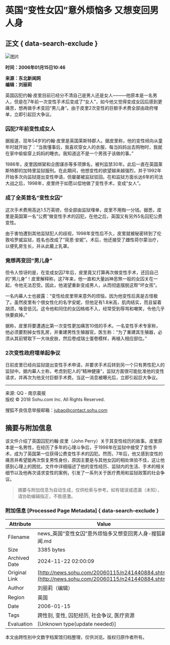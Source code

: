 # 英国“变性女囚”意外烦恼多 又想变回男人身

## 正文 { data-search-exclude }


![图片](https://photo.sohu.com/74/24/Img210032474.gif)

**时间：2006年01月15日10:46**

**来源：东北新闻网**  
**编辑：刘丽莉**

英国囚犯约翰·皮里目前已经分不清自己是男人还是女人———他原本是一名男人，但是在7年前一次变性手术后变成了“女人”，如今他又觉得变成女囚后感到更痛苦，想再做手术变回“男儿身”。由于皮里2次变性的巨额手术费全部由政府埋单，立即引起巨大争议。

### 囚犯7年前变性成女人

据报道，现年54岁的约翰·皮里是英国莱斯特郡人。据皮里称，他的变性倾向从童年时就开始了：“当我懂事后，我喜欢穿女人的衣服，每当妈妈出去购物时，我就在家中偷偷穿上妈妈的睡衣。我知道这不是一个男孩子该做的事。”

1986年，皮里因绑架和企图谋杀等多项罪名，被判监禁30年。此后一直在英国莱斯特郡的加特里监狱服刑。在此期间，他想变性的欲望越来越强烈，并于1992年开始多次向监狱提出变性申请，但屡屡被监狱驳回。在和监狱方面长达6年的司法大战之后，1998年，皮里终于如愿以偿地做了变性手术，变成“女人”。

### 成了全英首名“变性女囚”

这次手术费用高达1.5万英镑，但全部由监狱埋单，皮里不用掏一分钱。据悉，皮里是英国第一名“公费”做变性手术的囚犯，在他之后，英国又有另外5名囚犯公费变性。

由于害怕遭到其他监狱犯人的歧视，1998年变性后不久，皮里就被秘密转到了伦敦哈罗威监狱，姓名也改成了“简恩·安妮”。术后，他还接受了雌性荷尔蒙治疗，以便乳房生长，并从此戴上乳罩。

### 竟想再变回“男儿身”

但令人惊讶的是，在变成女囚7年后，皮里竟又打算再次做变性手术，还回自己的“男儿身”！皮里解释称，这7年来，他一直和大量凶神恶煞一般的女囚关在一起，令他无法忍受。因此，他渴望重新变成男人，从而彻底摆脱这帮“坏女孩”。

一名内幕人士也披露：“变性给皮里带来意外的烦恼，因为他变性后真是古怪极了。虽然皮里有个很女性化的名字安妮，但他足有1.8米高，肌肉结实，而且留着胡须，嗓音低沉。这令他和同住的女囚格格不入，经常受到辱骂和嘲笑，令他几乎快要疯掉。”

据称，皮里将要遭遇比第一次变性更加痛苦10倍的手术。一名变性手术专家称，他必须要割掉女性乳房，并重建男性生殖器官。医生称：“为了重建其生殖器，必须从其前臂取下一大块皮肤，然后卷成瑞士蛋卷模样，再植入相应部位。”

### 2次变性政府埋单起争议

日前皮里已经向监狱提出变性手术申请，并要求手术后转到另一个只有男性犯人的监狱中。据内幕人士称，考虑到犯人的“精神健康”，监狱方面很可能批准他的变性请求，并再次为他支付巨额手术费。当这一消息被曝光后，立即引起巨大争议。

---

来源: QQ - 南京晨报  
版权 © 2018 Sohu.com Inc. All Rights Reserved. 

搜狐不良信息举报邮箱：[jubao@contact.sohu.com](mailto:jubao@contact.sohu.com)
<!-- tcd_original_link http://news.sohu.com/20060115/n241440884.shtml -->
## 摘要与附加信息

<!-- tcd_abstract -->
该文件介绍了英国囚犯约翰·皮里（John Perry）关于其变性经历的故事。皮里原本是一名男性，在经历了多年的心理斗争后，于1998年在监狱中接受了变性手术，成为了英国第一位获得公费变性手术的囚犯。然而，7年后，他又感到变性的痛苦并希望能再次恢复男性身份，原因主要是与其他女囚的相处体验不佳，这让他感到心理上的困扰。文件中详细描述了他的变性经历、监狱内的生活、手术的相关细节以及他再次请求变性的案例，引发了一系列关于医疗费用和监狱政策的社会争议。
<!-- tcd_abstract_end -->

> 摘要与附加信息为自动生成，仅供检索与参考。如有错误或遗漏（未知），请协助编辑指正，不胜感激。

### 附加信息 [Processed Page Metadata] { data-search-exclude }

| Attribute       | Value                                  |
|-----------------|----------------------------------------|
| Filename        | news_英国“变性女囚”意外烦恼多又想变回男人身-搜狐新闻.md                             |
| Size            | 3385 bytes                           |
| Archived Date   | 2024-11-22 02:00:09                             |
| Original Link   | [http://news.sohu.com/20060115/n241440884.shtml](http://news.sohu.com/20060115/n241440884.shtml)                       |
| Author          | 刘丽莉（编辑）                               |
| Region          | 英国                               |
| Date            | 2006-01-15                                 |
| Tags            | 跨性别, 变性, 囚犯经历, 社会争议, 医疗资源                                 |
| Evaluation            | [Unknown type(update needed)]                                 |
<!-- tcd_table_end -->

本文由跨性别中文数字档案馆归档整理，仅供浏览。版权归原作者所有。
